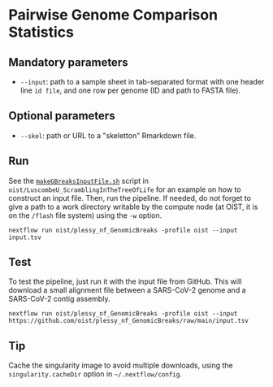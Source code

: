 # Pairwise Genome Comparison Statistics

## Mandatory parameters

 * `--input`: path to a sample sheet in tab-separated format with one header
   line `id	file`, and one row per genome (ID and path to FASTA file).

## Optional parameters

 * `--skel`: path or URL to a "skeletton" Rmarkdown file.

## Run

See the [`makeGBreaksInputFile.sh`](https://github.com/oist/LuscombeU_ScramblingInTheTreeOfLife/blob/main/scripts/makeGBreaksInputFile.sh)
script in `oist/LuscombeU_ScramblingInTheTreeOfLife` for  an example on how
to construct an input file.  Then, run the pipeline.  If needed, do not forget
to give a path to a work directory writable by the compute node (at OIST, it
is on the `/flash` file system) using the `-w` option.

    nextflow run oist/plessy_nf_GenomicBreaks -profile oist --input input.tsv
 
## Test

To test the pipeline, just run it with the input file from GitHub.  This will
download a small alignment file between a SARS-CoV-2 genome and a SARS-CoV-2
contig assembly.

    nextflow run oist/plessy_nf_GenomicBreaks -profile oist --input https://github.com/oist/plessy_nf_GenomicBreaks/raw/main/input.tsv

## Tip

Cache the singularity image to avoid multiple downloads, using the
`singularity.cacheDir` option in `~/.nextflow/config`.
